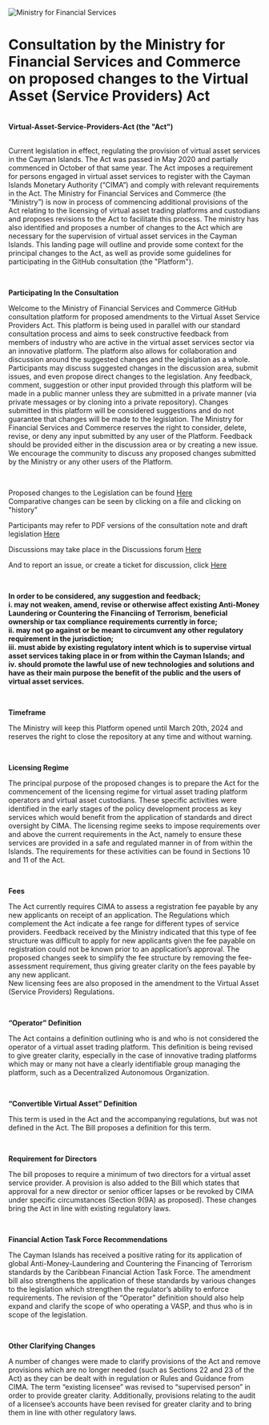 <p><div class="MFSC">
      <div class="MFSCLOGO">
        <img src="https://www.mfs.ky/wp-content/uploads/2019/11/dfs.png" alt="Ministry for Financial Services"/>
      </div>
      <div class="text">
        <h1>Consultation by the Ministry for Financial Services and Commerce on proposed changes to the Virtual Asset (Service Providers) Act</h1>
      </div>
</div></p><br>
<b>Virtual-Asset-Service-Providers-Act (the "Act")</b><br><br>

<p>Current legislation in effect, regulating the provision of virtual asset services in the Cayman Islands.  The Act was passed in May 2020 and partially commenced in October of that same year.  The Act imposes a requirement for persons engaged in virtual asset services to register with the Cayman Islands Monetary Authority (“CIMA”) and comply with relevant requirements in the Act.  The Ministry for Financial Services and Commerce (the “Ministry”) is now in process of commencing additional provisions of the Act relating to the licensing of virtual asset trading platforms and custodians and proposes revisions to the Act to facilitate this process.  The ministry has also identified and proposes a number of changes to the Act which are necessary for the supervision of virtual asset services in the Cayman Islands.  This landing page will outline and provide some context for the principal changes to the Act, as well as provide some guidelines for participating in the GitHub consultation (the "Platform").</p><br>

<b>Participating In the Consultation</b><br>

<p>Welcome to the Ministry of Financial Services and Commerce GitHub consultation platform for proposed amendments to the Virtual Asset Service Providers Act.  This platform is being used in parallel with our standard consultation process and aims to seek constructive feedback from members of industry who are active in the virtual asset services sector via an innovative platform.  The platform also allows for collaboration and discussion around the suggested changes and the legislation as a whole.  Participants may discuss suggested changes in the discussion area, submit issues, and even propose direct changes to the legislation.  Any feedback, comment, suggestion or other input provided through this platform will be made in a public manner unless they are submitted in a private manner (via private messages or by cloning into a private repository).  Changes submitted in this platform will be considered suggestions and do not guarantee that changes will be made to the legislation.  The Ministry for Financial Services and Commerce reserves the right to consider, delete, revise, or deny any input submitted by any user of the Platform. Feedback should be provided either in the discussion area or by creating a new issue.  We encourage the community to discuss any proposed changes submitted by the Ministry or any other users of the Platform.  </p><br>


<p>Proposed changes to the Legislation can be found <a href="https://github.com/MinistryFinancialServices/Virtual-Asset-Amendment-Consultation/tree/main/Virtual%20Asset%20(Service%20Providers)%20Act">Here</a><br>
Comparative changes can be seen by clicking on a file and clicking on "history"</p>

<p>Participants may refer to PDF versions of the consultation note and draft legislation <a href="https://github.com/MinistryFinancialServices/Virtual-Asset-Amendment-Consultation/tree/main/PDF_Documents">Here</a></p>
<p>Discussions may take place in the Discussions forum <a href="https://github.com/MinistryFinancialServices/Virtual-Asset-Amendment-Consultation/discussions">Here</a></p>
<p>And to report an issue, or create a ticket for discussion, click <a href="https://github.com/MinistryFinancialServices/Virtual-Asset-Amendment-Consultation/issues">Here</a></p>

<br>

<p><b>In order to be considered, any suggestion and feedback;<br>
    i.	may not weaken, amend, revise or otherwise affect existing Anti-Money Laundering or Countering the Financiing of Terrorism, beneficial ownership or tax compliance requirements currently in force;<br>
    ii.	may not go against or be meant to circumvent any other regulatory requirement in the jurisdiction;<br>
    iii.	must abide by existing regulatory intent which is to supervise virtual asset services taking place in or from within the Cayman Islands; and<br>
    iv.	should promote the lawful use of new technologies and solutions and have as their main purpose the benefit of the public and the users of virtual asset services.
</b></p><br>

<b>Timeframe</b><br>

<p>The Ministry will keep this Platform opened until March 20th, 2024 and reserves the right to close the repository at any time and without warning.</p><br>

<b>Licensing Regime</b><br>

<p>The principal purpose of the proposed changes is to prepare the Act for the commencement of the licensing regime for virtual asset trading platform operators and virtual asset custodians. These specific activities were identified in the early stages of the policy development process as key services which would benefit from the application of standards and direct oversight by CIMA.  The licensing regime seeks to impose requirements over and above the current requirements in the Act, namely to ensure these services are provided in a safe and regulated manner in of from within the Islands.  The requirements for these activities can be found in Sections 10 and 11 of the Act.</p><br>

<b>Fees</b><br>

<p>The Act currently requires CIMA to assess a registration fee payable by any new applicants on receipt of an application.  The Regulations which complement the Act indicate a fee range for different types of service providers.  Feedback received by the Ministry indicated that this type of fee structure was difficult to apply for new applicants given the fee payable on registration could not be known prior to an application’s approval.  The proposed changes seek to simplify the fee structure by removing the fee-assessment requirement, thus giving greater clarity on the fees payable by any new applicant.<br>
New licensing fees are also proposed in the amendment to the Virtual Asset (Service Providers) Regulations.</p><br>

<b>“Operator” Definition</b><br>

<p>The Act contains a definition outlining who is and who is not considered the operator of a virtual asset trading platform.   This definition is being revised to give greater clarity, especially in the case of innovative trading platforms which may or many not have a clearly identifiable group managing the platform, such as a Decentralized Autonomous Organization.</p><br>

<b>“Convertible Virtual Asset” Definition</b><br>

<p>This term is used in the Act and the accompanying regulations, but was not defined in the Act.  The Bill proposes a definition for this term.</p><br>

<b>Requirement for Directors</b><br>

<p>The bill proposes to require a minimum of two directors for a virtual asset service provider.  A provision is also added to the Bill which states that approval for a new director or senior officer lapses or be revoked by CIMA under specific circumstances (Section 9(9A) as proposed).  These changes bring the Act in line with existing regulatory laws.</p><br>

<b>Financial Action Task Force Recommendations</b><br>

<p>The Cayman Islands has received a positive rating for its application of global Anti-Money-Laundering and Countering the Financing of Terrorism standards by the Caribbean Financial Action Task Force.  The amendment bill also strengthens the application of these standards by various changes to the legislation which strengthen the regulator’s ability to enforce requirements.  The revision of the “Operator” definition should also help expand and clarify the scope of who operating a VASP, and thus who is in scope of the legislation.</p><br>

<b>Other Clarifying Changes</b><br>

<p>A number of changes were made to clarify provisions of the Act and remove provisions which are no longer needed (such as Sections 22 and 23 of the Act) as they can be dealt with in regulation or Rules and Guidance from CIMA.  The term “existing licensee” was revised to “supervised person” in order to provide greater clarity.  Additionally, provisions relating to the audit of a licensee’s accounts have been revised for greater clarity and to bring them in line with other regulatory laws.</p><br>

